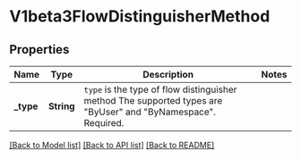 # V1beta3FlowDistinguisherMethod

## Properties

Name | Type | Description | Notes
------------ | ------------- | ------------- | -------------
**_type** | **String** | `type` is the type of flow distinguisher method The supported types are \"ByUser\" and \"ByNamespace\". Required. | 

[[Back to Model list]](../README.md#documentation-for-models) [[Back to API list]](../README.md#documentation-for-api-endpoints) [[Back to README]](../README.md)


